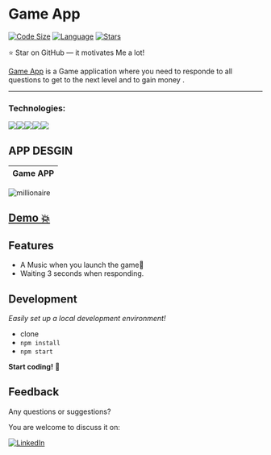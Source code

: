 # Game App

[![Code Size](https://img.shields.io/github/languages/code-size/aymenouer/Game-millionaire)](https://img.shields.io/github/languages/top/aymenouer/Game-millionaire)
[![Language](https://img.shields.io/github/languages/top/aymenouer/Game-millionaire)](https://img.shields.io/github/languages/top/aymenouer/Game-millionaire)
[![Stars](https://img.shields.io/github/stars/aymenouer/Game-millionairet?style=social)](https://img.shields.io/github/stars/aymenouer/Game-millionaire?style=social)


:star: Star on GitHub — it motivates Me a lot!

[Game App](https://aymengamequiz.herokuapp.com/) is a Game application where you need to responde to all questions to get to the next level and to gain money .

---
<h3>Technologies:</h3>
<a href="https://reactjs.org/"><img src="https://img.shields.io/badge/-React-313131?style=flat-square&labelColor=313131&logo=react&logoColor=white&color=313131"></img></a><a href="https://www.w3schools.com/html/html_intro.asp"><img src="https://img.shields.io/badge/-HTML5-313131?style=flat-square&labelColor=313131&logo=html5&logoColor=white&color=313131"></img></a><a href="https://www.w3schools.com/css/css_intro.asp"><img src="https://img.shields.io/badge/-CSS3-313131?style=flat-square&labelColor=313131&logo=css3&logoColor=white&color=313131"></img></a><a href="https://www.javascript.com"><img src="https://img.shields.io/badge/-Javascript-313131?style=flat-square&labelColor=313131&logo=javascript&logoColor=white&color=313131"></img></a><a href="https://code.visualstudio.com"><img src="https://img.shields.io/badge/-Visual Studio Code-313131?style=flat-square&labelColor=313131&logo=visual-studio-code&logoColor=white&color=313131"></img></a>

<!-- App DESGIN  -->
## APP DESGIN 
| Game APP |
| --- |
![millionaire](https://user-images.githubusercontent.com/49178153/160589117-346b167b-6dbc-41ce-9bc0-19d0b39e31e5.png)


## [Demo 💥](https://aymengamequiz.herokuapp.com/)

## Features

- A Music when you launch the game🌟
- Waiting 3 seconds when responding.


## Development

_Easily set up a local development environment!_

- clone
- `npm install`
- `npm start`


**Start coding!** 🎉


## Feedback 
Any questions or suggestions?

You are welcome to discuss it on:

[![LinkedIn](https://img.shields.io/badge/LinkedIn-0077B5?style=for-the-badge&logo=linkedin&logoColor=white)](https://www.linkedin.com/in/aymen-ouerghi-249632146/)
<br/>
<br/>
<br/>
<br/>
